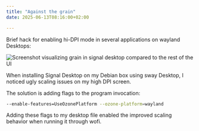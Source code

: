 ```yaml
---
title: "Against the grain"
date: 2025-06-13T08:16:00+02:00

---
```


Brief hack for enabling hi-DPI mode in several applications on wayland 
Desktops: 

![Screenshot visualizing grain in signal desktop compared to the rest of the UI](images/signal_desktop_grain.png)

When installing Signal Desktop on my Debian box using sway Desktop, 
I noticed ugly scaling issues on my high DPI screen. 

The solution is adding flags to the program invocation: 

```bash
--enable-features=UseOzonePlatform --ozone-platform=wayland
```

Adding these flags to my desktop file enabled the improved scaling 
behavior when running it through wofi. 

